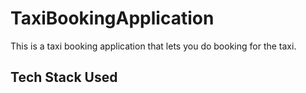 # TaxiBookingApplication
This is a taxi booking application that lets you do booking for the taxi.
## Tech Stack Used
